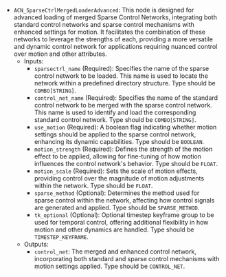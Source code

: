 - `ACN_SparseCtrlMergedLoaderAdvanced`: This node is designed for advanced loading of merged Sparse Control Networks, integrating both standard control networks and sparse control mechanisms with enhanced settings for motion. It facilitates the combination of these networks to leverage the strengths of each, providing a more versatile and dynamic control network for applications requiring nuanced control over motion and other attributes.
    - Inputs:
        - `sparsectrl_name` (Required): Specifies the name of the sparse control network to be loaded. This name is used to locate the network within a predefined directory structure. Type should be `COMBO[STRING]`.
        - `control_net_name` (Required): Specifies the name of the standard control network to be merged with the sparse control network. This name is used to identify and load the corresponding standard control network. Type should be `COMBO[STRING]`.
        - `use_motion` (Required): A boolean flag indicating whether motion settings should be applied to the sparse control network, enhancing its dynamic capabilities. Type should be `BOOLEAN`.
        - `motion_strength` (Required): Defines the strength of the motion effect to be applied, allowing for fine-tuning of how motion influences the control network's behavior. Type should be `FLOAT`.
        - `motion_scale` (Required): Sets the scale of motion effects, providing control over the magnitude of motion adjustments within the network. Type should be `FLOAT`.
        - `sparse_method` (Optional): Determines the method used for sparse control within the network, affecting how control signals are generated and applied. Type should be `SPARSE_METHOD`.
        - `tk_optional` (Optional): Optional timestep keyframe group to be used for temporal control, offering additional flexibility in how motion and other dynamics are handled. Type should be `TIMESTEP_KEYFRAME`.
    - Outputs:
        - `control_net`: The merged and enhanced control network, incorporating both standard and sparse control mechanisms with motion settings applied. Type should be `CONTROL_NET`.
